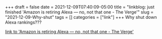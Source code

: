 +++draft = falsedate = 2021-12-09T07:40:09-05:00title = "linkblog: just finished 'Amazon is retiring Alexa — no, not that one - The Verge'"slug = "2021-12-09-Why-shut"tags = []categories = ["link"]+++Why shut down Alexa rankings??? [link to 'Amazon is retiring Alexa — no, not that one - The Verge'](https://www.theverge.com/2021/12/9/22825744/amazon-retiring-alexa-web-ranking-sevice)